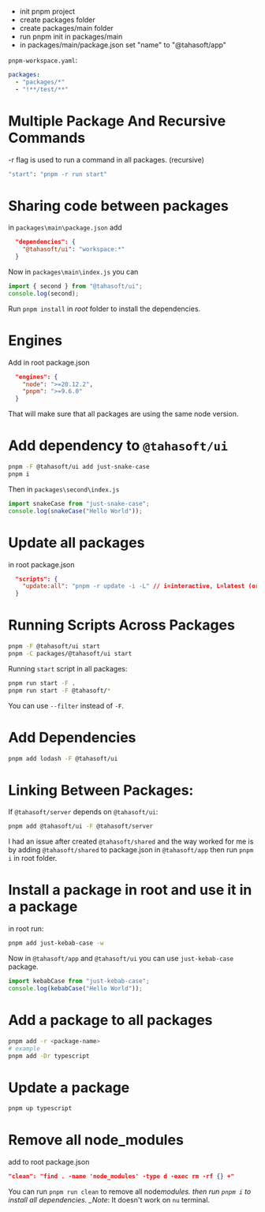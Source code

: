- init pnpm project
- create packages folder
- create packages/main folder
- run pnpm init in packages/main
- in packages/main/package.json set "name" to "@tahasoft/app"

`pnpm-workspace.yaml`:

```yaml
packages:
  - "packages/*"
  - "!**/test/**"
```

# Multiple Package And Recursive Commands

-r flag is used to run a command in all packages. (recursive)

```bash
"start": "pnpm -r run start"
```

# Sharing code between packages

in `packages\main\package.json` add

```json
  "dependencies": {
    "@tahasoft/ui": "workspace:*"
  }
```

Now in `packages\main\index.js` you can

```ts
import { second } from "@tahasoft/ui";
console.log(second);
```

Run `pnpm install` in _root_ folder to install the dependencies.

# Engines

Add in root package.json

```json
  "engines": {
    "node": ">=20.12.2",
    "pnpm": ">=9.6.0"
  }
```

That will make sure that all packages are using the same node version.

# Add dependency to `@tahasoft/ui`

```bash
pnpm -F @tahasoft/ui add just-snake-case
pnpm i
```

Then in `packages\second\index.js`

```ts
import snakeCase from "just-snake-case";
console.log(snakeCase("Hello World"));
```

# Update all packages

in root package.json

```json
  "scripts": {
    "update:all": "pnpm -r update -i -L" // i=interactive, L=latest (or --latest)
  }
```

# Running Scripts Across Packages

```bash
pnpm -F @tahasoft/ui start
pnpm -C packages/@tahasoft/ui start
```

Running `start` script in all packages:

```bash
pnpm run start -F .
pnpm run start -F @tahasoft/*
```

You can use `--filter` instead of `-F`.

# Add Dependencies

```bash
pnpm add lodash -F @tahasoft/ui
```

# Linking Between Packages:

If `@tahasoft/server` depends on `@tahasoft/ui`:

```bash
pnpm add @tahasoft/ui -F @tahasoft/server
```

I had an issue after created `@tahasoft/shared` and the way worked for me is
by adding `@tahasoft/shared` to package.json in `@tahasoft/app`
then run `pnpm i` in root folder.

# Install a package in root and use it in a package

in root run:

```bash
pnpm add just-kebab-case -w
```

Now in `@tahasoft/app` and `@tahasoft/ui` you can use `just-kebab-case` package.

```ts
import kebabCase from "just-kebab-case";
console.log(kebabCase("Hello World"));
```

# Add a package to all packages

```bash
pnpm add -r <package-name>
# example
pnpm add -Dr typescript
```

# Update a package

```bash
pnpm up typescript
```

# Remove all node_modules

add to root package.json

```json
"clean": "find . -name 'node_modules' -type d -exec rm -rf {} +"
```

You can run `pnpm run clean` to remove all node*modules.
then run `pnpm i` to install all dependencies.
\_Note*: It doesn't work on `nu` terminal.
